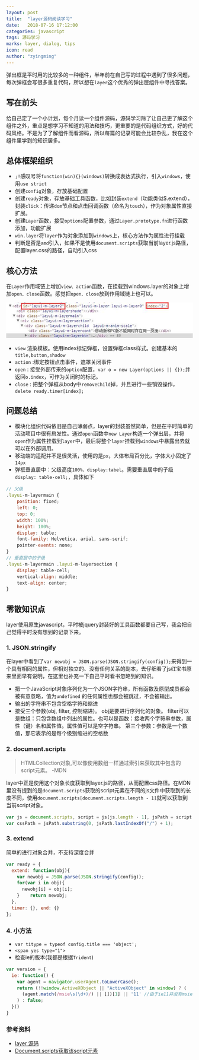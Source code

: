 ```yaml
---
layout: post
title:  "layer源码阅读学习"
date:   2018-07-16 17:12:00
categories: javascript
tags: 源码学习
marks: layer, dialog, tips
icon: read
author: "zyingming"
---
```


弹出框是平时用的比较多的一种组件，半年前在自己写的过程中遇到了很多问题，每次弹框会写很多重复代码，所以想在`layer`这个优秀的弹出层组件中寻找答案。

## 写在前头
给自己定了一个小计划，每个月读一个组件源码，源码学习除了让自己更了解这个组件之外，重点是想学习不知道的用法和技巧，更重要的是代码组织方式，好的代码风格。不是为了了解组件而看源码，所以每篇的记录可能会比较杂乱，我在这个组件里学到的知识居多。

## 总体框架组织
- `;!`感叹号将`function(win){}(windows)`转换成表达式执行，引入`windows`，使用`use strict`
- 创建`config`对象，存放基础配置
- 创建`ready`对象，存放基础工具函数，比如封装`extend`（功能类似$.extend），封装`click`：传递`dom`节点和点击回调函数（命名为`touch`），作为对象属性直接扩展。
- 创建`Layer`函数，接受`options`配置参数，通过`Layer.prototype.fn`进行函数添加，功能扩展
- `win.layer`将`layer`作为对象添加到`windows`上，核心方法作为属性进行挂载
- 判断是否是`amd`引入，如果不是使用`document.scripts`获取当前layer.js路径，配置layer.css的路径，自动引入css

## 核心方法
在`Layer`作用域链上增加`view、action`函数，在挂载到windows.layer的对象上增加`open、close`函数。感觉把`open、close`放到作用域链上也可以。

![layer 结构](/assets/images/pictures/2018-07/layer_1.jpg)

- `view` 
渲染模板。使用index标记弹框，设置弹框class样式。创建基本的`title,button,shadow`
- `action` :绑定按钮点击事件，遮罩关闭事件
- `open` : 接受外部传来的`option`配置，`var o = new Layer(options || {});`并返回`o.index`，可作为关闭时的标记。
- `close` : 把整个弹框从body中`removeChild`掉，并且进行一些销毁操作，`delete ready.timer[index];`

## 问题总结
- 模块化组织代码依旧是自己薄弱点，layer的封装虽然简单，但是在平时简单的活动项目中很有启发性。通过`open`函数中`new Layer`构造一个弹出层，并将`open`作为属性挂载到`layer`中，最后将整个`layer`挂载到`windows`中暴露出去就可以在外部调用。
- 移动端的适配并不是很灵活，使用的是`px`，大体布局百分比，字体大小固定了`14px`
- 弹框垂直居中：父级高度`100%，display:tabel`。需要垂直居中的子级`display: table-cell;`，具体如下

```javascript
// 父级
.layui-m-layermain {
    position: fixed;
    left: 0;
    top: 0;
    width: 100%;
    height: 100%;
    display: table;
    font-family: Helvetica, arial, sans-serif;
    pointer-events: none;
}
// 垂直居中的子级
.layui-m-layermain .layui-m-layersection {
    display: table-cell;
    vertical-align: middle;
    text-align: center;
}
```

## 零散知识点
layer使用原生javascript，平时被jquery封装好的工具函数都要自己写，我会把自己觉得平时没有想到的记录下来。

### 1. JSON.stringify
在layer中看到了`var newobj = JSON.parse(JSON.stringify(config));`来得到一个具有相同的属性，但相对独立的、没有任何关系的副本，去仔细看了js红宝书原来里面早有说明，在这里也补充一下自己平时看书忽略到的知识。
- 把一个JavaScript对象序列化为一个JSON字符串，所有函数及原型成员都会被有意忽略，值为`undefined` 的任何属性也都会被跳过，不会被输出。
- 输出的字符串不包含空格字符和缩进
- 接受三个参数(obj, filter, 控制缩进)。
obj是要进行序列化的对象。
filter可以是数组：只包含数组中列出的属性。也可以是函数：接收两个字符串参数，属性（键）名和属性值。属性值可以是空字符串。
第三个参数：参数是一个数值，那它表示的是每个级别缩进的空格数
    
### 2. document.scripts
> HTMLCollection对象,可以像使用数组一样通过索引来获取其中包含的script元素。 -MDN

layer中正是使用这个对象长度获取到layer.js的路径，从而配置css路径。在MDN里没有提到的是`document.scripts`获取的script元素在不同的js文件中获取到的长度不同，使用`document.scripts[document.scripts.length - 1]`就可以获取到当前script对象。

```javascript
var js = document.scripts, script = js[js.length - 1], jsPath = script.src;
var cssPath = jsPath.substring(0, jsPath.lastIndexOf("/") + 1);
```

### 3. extend
简单的进行对象合并，不支持深度合并

```javascript
var ready = {
  extend: function(obj){
    var newobj = JSON.parse(JSON.stringify(config));
    for(var i in obj){
      newobj[i] = obj[i];
    }    return newobj;
  }, 
  timer: {}, end: {}
};
```
### 4. 小方法
- `var titype = typeof config.title === 'object';`
- `<span yes type="1">`
- 检查ie的版本(我都是根据`Trident`)

```javascript
var version = {
  ie: function() {
    var agent = navigator.userAgent.toLowerCase();
    return (!!window.ActiveXObject || "ActiveXObject" in window) ? (
      (agent.match(/msie\s(\d+)/) || [])[1] || '11' //由于ie11并没有msie的标识
    ) : false;
  }()
}
```

### 参考资料
- [layer 源码](https://github.com/sentsin/layer)
- [Document.scripts获取该script元素](http://keenwon.com/1250.html)
